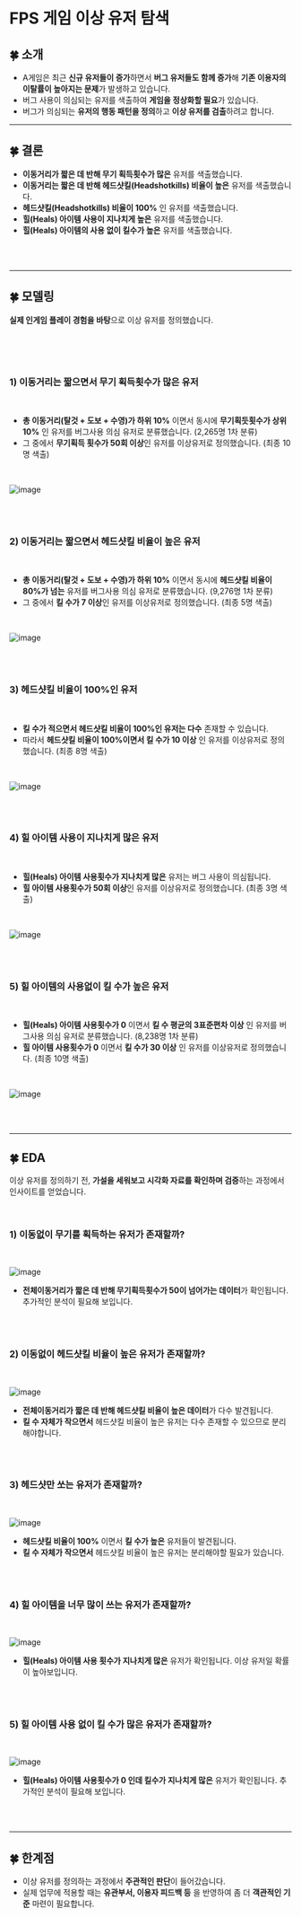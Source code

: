 # FPS 게임 이상 유저 탐색

## :four_leaf_clover: 소개
- A게임은 최근 **신규 유저들이 증가**하면서 **버그 유저들도 함께 증가**해 **기존 이용자의 이탈률이 높아지는 문제**가 발생하고 있습니다.
- 버그 사용이 의심되는 유저를 색출하여 **게임을 정상화할 필요**가 있습니다.
- 버그가 의심되는 **유저의 행동 패턴을 정의**하고 **이상 유저를 검출**하려고 합니다.

----------------------------

## :four_leaf_clover: 결론
- **이동거리가 짧은 데 반해 무기 획득횟수가 많은** 유저를 색출했습니다.
- **이동거리는 짧은 데 반해 헤드샷킬(Headshotkills) 비율이 높은** 유저를 색출했습니다.
- **헤드샷킬(Headshotkills) 비율이 100%** 인 유저를 색출했습니다.
- **힐(Heals) 아이템 사용이 지나치게 높은** 유저를 색출했습니다.
- **힐(Heals) 아이템의 사용 없이 킬수가 높은** 유저를 색출했습니다.

<br/>
<br/>

--------------------------

## :four_leaf_clover: 모델링
**실제 인게임 플레이 경험을 바탕**으로 이상 유저를 정의했습니다.

<br/>
<br/>
<br/>

### 1) 이동거리는 짧으면서 무기 획득횟수가 많은 유저

<br/>

- **총 이동거리(탈것 + 도보 + 수영)가 하위 10%** 이면서 동시에 **무기획듯횟수가 상위 10%** 인 유저를 버그사용 의심 유저로 분류했습니다. (2,265명 1차 분류)
- 그 중에서 **무기획득 횟수가 50회 이상**인 유저를 이상유저로 정의했습니다. (최종 10명 색출)

<br/>

![image](https://user-images.githubusercontent.com/56102116/227458563-9946bdf6-2baf-455d-9dce-2f5595fae241.png)

<br/>
<br/>

### 2) 이동거리는 짧으면서 헤드샷킬 비율이 높은 유저

<br/>

- **총 이동거리(탈것 + 도보 + 수영)가 하위 10%** 이면서 동시에 **헤드샷킬 비율이 80%가 넘는** 유저를 버그사용 의심 유저로 분류했습니다. (9,276명 1차 분류)
- 그 중에서 **킬 수가 7 이상**인 유저를 이상유저로 정의했습니다. (최종 5명 색출)

<br/>

![image](https://user-images.githubusercontent.com/56102116/227459052-b8bdab18-a7bb-454a-ad1a-5fa2d9e6a36e.png)

<br/>
<br/>

### 3) 헤드샷킬 비율이 100%인 유저

<br/>

- **킬 수가 적으면서 헤드샷킬 비율이 100%인 유저는 다수** 존재할 수 있습니다.
- 따라서 **헤드샷킬 비율이 100%이면서 킬 수가 10 이상** 인 유저를 이상유저로 정의했습니다. (최종 8명 색출)

<br/>

![image](https://user-images.githubusercontent.com/56102116/227459447-d4414228-4946-4761-89c4-16f2f5da2d93.png)

<br/>
<br/>

### 4) 힐 아이템 사용이 지나치게 많은 유저

<br/>

- **힐(Heals) 아이템 사용횟수가 지나치게 많은** 유저는 버그 사용이 의심됩니다.
- **힐 아이템 사용횟수가 50회 이상**인 유저를 이상유저로 정의했습니다. (최종 3명 색출)

<br/>

![image](https://user-images.githubusercontent.com/56102116/227460321-e62f0464-f057-46d3-90f0-3b8e8233ae2f.png)

<br/>
<br/>

### 5) 힐 아이템의 사용없이 킬 수가 높은 유저

<br/>

- **힐(Heals) 아이템 사용횟수가 0** 이면서 **킬 수 평균의 3표준편차 이상** 인 유저를 버그사용 의심 유저로 분류했습니다. (8,238명 1차 분류)
- **힐 아이템 사용횟수가 0** 이면서 **킬 수가 30 이상** 인 유저를 이상유저로 정의했습니다. (최종 10명 색출)

<br/>

![image](https://user-images.githubusercontent.com/56102116/227461564-080228a5-d5e9-425a-bad7-3ef29aef7f00.png)

<br/>
<br/>

-------------------------------------

## :four_leaf_clover: EDA
이상 유저를 정의하기 전, **가설을 세워보고 시각화 자료를 확인하며 검증**하는 과정에서 인사이트를 얻었습니다.

<br/>

### 1) 이동없이 무기를 획득하는 유저가 존재할까?

<br/>

![image](https://user-images.githubusercontent.com/56102116/227463771-dc43e395-f121-41f0-ab45-d0ae8e1450d0.png)

- **전체이동거리가 짧은 데 반해 무기획득횟수가 50이 넘어가는 데이터**가 확인됩니다. 추가적인 분석이 필요해 보입니다.

<br/>
<br/>

### 2) 이동없이 헤드샷킬 비율이 높은 유저가 존재할까?

<br/>

![image](https://user-images.githubusercontent.com/56102116/227465480-e0152783-68e7-4609-9b88-aba131b4d899.png)

- **전체이동거리가 짧은 데 반해 헤드샷킬 비율이 높은 데이터**가 다수 발견됩니다.
- **킬 수 자체가 작으면서** 헤드샷킬 비율이 높은 유저는 다수 존재할 수 있으므로 분리해야합니다.

<br/>
<br/>

### 3) 헤드샷만 쏘는 유저가 존재할까?

<br/>

![image](https://user-images.githubusercontent.com/56102116/227466692-96a798de-76de-4f48-8d5f-585554cb3c92.png)

- **헤드샷킬 비율이 100%** 이면서 **킬 수가 높은** 유저들이 발견됩니다.
- **킬 수 자체가 작으면서** 헤드샷킬 비율이 높은 유저는 분리해야할 필요가 있습니다.

<br/>
<br/>

### 4) 힐 아이템을 너무 많이 쓰는 유저가 존재할까?

<br/>

![image](https://user-images.githubusercontent.com/56102116/227467433-666270f0-410b-49e5-84bb-a349d1a3e2c2.png)

- **힐(Heals) 아이템 사용 횟수가 지나치게 많은** 유저가 확인됩니다. 이상 유저일 확률이 높아보입니다.

<br/>
<br/>

### 5) 힐 아이템 사용 없이 킬 수가 많은 유저가 존재할까?

<br/>

![image](https://user-images.githubusercontent.com/56102116/227468090-5a089d07-4e38-4ceb-ab40-0c9a5ecc8ac9.png)

- **힐(Heals) 아이템 사용횟수가 0 인데 킬수가 지나치게 많은** 유저가 확인됩니다. 추가적인 분석이 필요해 보입니다.

<br/>
<br/>

------------------------------

## :four_leaf_clover: 한계점

- 이상 유저를 정의하는 과정에서 **주관적인 판단**이 들어갔습니다.
- 실제 업무에 적용할 때는 **유관부서, 이용자 피드백 등** 을 반영하여 좀 더 **객관적인 기준** 마련이 필요합니다.


<br/>
<br/>


